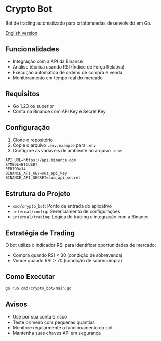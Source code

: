 # Crypto Bot

Bot de trading automatizado para criptomoedas desenvolvido em Go.

[English version](README_EN.md)

## Funcionalidades

- Integração com a API da Binance
- Análise técnica usando RSI (Índice de Força Relativa)
- Execução automática de ordens de compra e venda
- Monitoramento em tempo real do mercado

## Requisitos

- Go 1.23 ou superior
- Conta na Binance com API Key e Secret Key

## Configuração

1. Clone o repositório
2. Copie o arquivo `.env.example` para `.env`
3. Configure as variáveis de ambiente no arquivo `.env`:

```env
API_URL=https://api.binance.com
SYMBOL=BTCUSDT
PERIOD=14
BINANCE_API_KEY=sua_api_key
BINANCE_API_SECRET=sua_api_secret
```

## Estrutura do Projeto

- `cmd/crypto_bot`: Ponto de entrada do aplicativo
- `internal/config`: Gerenciamento de configurações
- `internal/trading`: Lógica de trading e integração com a Binance

## Estratégia de Trading

O bot utiliza o indicador RSI para identificar oportunidades de mercado:
- Compra quando RSI < 30 (condição de sobrevenda)
- Vende quando RSI > 70 (condição de sobrecompra)

## Como Executar

```bash
go run cmd/crypto_bot/main.go
```

## Avisos

- Use por sua conta e risco
- Teste primeiro com pequenas quantias
- Monitore regularmente o funcionamento do bot
- Mantenha suas chaves API em segurança
